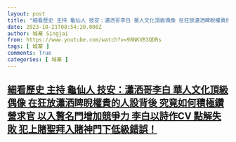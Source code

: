```yaml
---
layout: post
title: "細看歷史 主持 龜仙人 技安：瀟洒哥李白 華人文化頂級偶像 在狂放瀟洒睥睨權貴的人設背後 究竟如何積極鑽營求官 以入贅名門增加競爭力 李白以詩作CV 點解失敗 犯上賭聖拜入賭神門下低級錯誤！"
date: 2023-10-21T08:54:20.000Z
author: 城寨 Singjai
from: https://www.youtube.com/watch?v=98NKVB3QDRs
tags: [ 城寨 ]
comments: True
categories: [ 城寨 ]
---
```

<!--1697878460000-->
[細看歷史 主持 龜仙人 技安：瀟洒哥李白 華人文化頂級偶像 在狂放瀟洒睥睨權貴的人設背後 究竟如何積極鑽營求官 以入贅名門增加競爭力 李白以詩作CV 點解失敗 犯上賭聖拜入賭神門下低級錯誤！](https://www.youtube.com/watch?v=98NKVB3QDRs)
------

<div>

</div>
